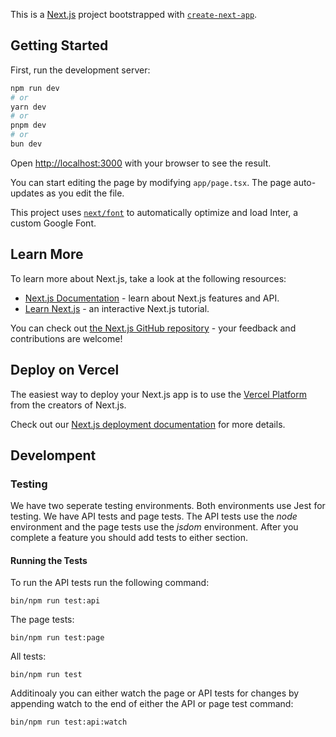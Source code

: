 This is a [Next.js](https://nextjs.org/) project bootstrapped with [`create-next-app`](https://github.com/vercel/next.js/tree/canary/packages/create-next-app).

## Getting Started

First, run the development server:

```bash
npm run dev
# or
yarn dev
# or
pnpm dev
# or
bun dev
```

Open [http://localhost:3000](http://localhost:3000) with your browser to see the result.

You can start editing the page by modifying `app/page.tsx`. The page auto-updates as you edit the file.

This project uses [`next/font`](https://nextjs.org/docs/basic-features/font-optimization) to automatically optimize and load Inter, a custom Google Font.

## Learn More

To learn more about Next.js, take a look at the following resources:

- [Next.js Documentation](https://nextjs.org/docs) - learn about Next.js features and API.
- [Learn Next.js](https://nextjs.org/learn) - an interactive Next.js tutorial.

You can check out [the Next.js GitHub repository](https://github.com/vercel/next.js/) - your feedback and contributions are welcome!

## Deploy on Vercel

The easiest way to deploy your Next.js app is to use the [Vercel Platform](https://vercel.com/new?utm_medium=default-template&filter=next.js&utm_source=create-next-app&utm_campaign=create-next-app-readme) from the creators of Next.js.

Check out our [Next.js deployment documentation](https://nextjs.org/docs/deployment) for more details.

## Develompent

### Testing

We have two seperate testing environments. Both environments use Jest for testing. We have API tests
and page tests. The API tests use the _node_ environment and the page tests use the _jsdom_
environment. After you complete a feature you should add tests to either section.

#### Running the Tests

To run the API tests run the following command:

```
bin/npm run test:api
```

The page tests:

```
bin/npm run test:page
```

All tests:

```
bin/npm run test
```

Additinoaly you can either watch the page or API tests for changes by appending watch to the end
of either the API or page test command:

```
bin/npm run test:api:watch
```
